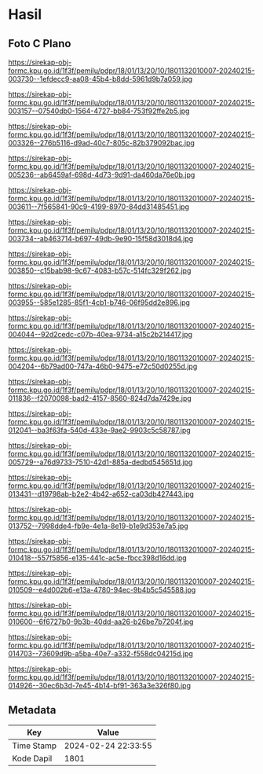 # Hasil

## Foto C Plano

https://sirekap-obj-formc.kpu.go.id/1f3f/pemilu/pdpr/18/01/13/20/10/1801132010007-20240215-003730--1efdecc9-aa08-45b4-b8dd-5961d9b7a059.jpg

https://sirekap-obj-formc.kpu.go.id/1f3f/pemilu/pdpr/18/01/13/20/10/1801132010007-20240215-003157--07540db0-1564-4727-bb84-753f92ffe2b5.jpg

https://sirekap-obj-formc.kpu.go.id/1f3f/pemilu/pdpr/18/01/13/20/10/1801132010007-20240215-003326--276b5116-d9ad-40c7-805c-82b379092bac.jpg

https://sirekap-obj-formc.kpu.go.id/1f3f/pemilu/pdpr/18/01/13/20/10/1801132010007-20240215-005236--ab6459af-698d-4d73-9d91-da460da76e0b.jpg

https://sirekap-obj-formc.kpu.go.id/1f3f/pemilu/pdpr/18/01/13/20/10/1801132010007-20240215-003611--7f565841-90c9-4199-8970-84dd31485451.jpg

https://sirekap-obj-formc.kpu.go.id/1f3f/pemilu/pdpr/18/01/13/20/10/1801132010007-20240215-003734--ab463714-b697-49db-9e90-15f58d3018d4.jpg

https://sirekap-obj-formc.kpu.go.id/1f3f/pemilu/pdpr/18/01/13/20/10/1801132010007-20240215-003850--c15bab98-9c67-4083-b57c-514fc329f262.jpg

https://sirekap-obj-formc.kpu.go.id/1f3f/pemilu/pdpr/18/01/13/20/10/1801132010007-20240215-003955--585e1285-85f1-4cb1-b746-06f95dd2e896.jpg

https://sirekap-obj-formc.kpu.go.id/1f3f/pemilu/pdpr/18/01/13/20/10/1801132010007-20240215-004044--92d2cedc-c07b-40ea-9734-a15c2b214417.jpg

https://sirekap-obj-formc.kpu.go.id/1f3f/pemilu/pdpr/18/01/13/20/10/1801132010007-20240215-004204--6b79ad00-747a-46b0-9475-e72c50d0255d.jpg

https://sirekap-obj-formc.kpu.go.id/1f3f/pemilu/pdpr/18/01/13/20/10/1801132010007-20240215-011836--f2070098-bad2-4157-8560-824d7da7429e.jpg

https://sirekap-obj-formc.kpu.go.id/1f3f/pemilu/pdpr/18/01/13/20/10/1801132010007-20240215-012041--ba3f63fa-540d-433e-9ae2-9903c5c58787.jpg

https://sirekap-obj-formc.kpu.go.id/1f3f/pemilu/pdpr/18/01/13/20/10/1801132010007-20240215-005729--a76d9733-7510-42d1-885a-dedbd545651d.jpg

https://sirekap-obj-formc.kpu.go.id/1f3f/pemilu/pdpr/18/01/13/20/10/1801132010007-20240215-013431--d19798ab-b2e2-4b42-a652-ca03db427443.jpg

https://sirekap-obj-formc.kpu.go.id/1f3f/pemilu/pdpr/18/01/13/20/10/1801132010007-20240215-013752--7998dde4-fb9e-4e1a-8e19-b1e9d353e7a5.jpg

https://sirekap-obj-formc.kpu.go.id/1f3f/pemilu/pdpr/18/01/13/20/10/1801132010007-20240215-010418--557f5856-e135-441c-ac5e-fbcc398d16dd.jpg

https://sirekap-obj-formc.kpu.go.id/1f3f/pemilu/pdpr/18/01/13/20/10/1801132010007-20240215-010509--e4d002b6-e13a-4780-94ec-9b4b5c545588.jpg

https://sirekap-obj-formc.kpu.go.id/1f3f/pemilu/pdpr/18/01/13/20/10/1801132010007-20240215-010600--6f6727b0-9b3b-40dd-aa26-b26be7b7204f.jpg

https://sirekap-obj-formc.kpu.go.id/1f3f/pemilu/pdpr/18/01/13/20/10/1801132010007-20240215-014703--73609d9b-a5ba-40e7-a332-f558dc04215d.jpg

https://sirekap-obj-formc.kpu.go.id/1f3f/pemilu/pdpr/18/01/13/20/10/1801132010007-20240215-014926--30ec6b3d-7e45-4b14-bf91-363a3e326f80.jpg


## Metadata

| Key        | Value               |
| ---------- | ------------------- |
| Time Stamp | 2024-02-24 22:33:55 |
| Kode Dapil | 1801                |



